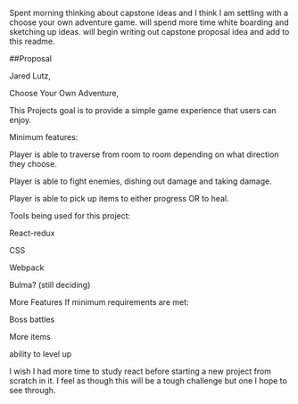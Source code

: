 Spent morning thinking about capstone ideas and I think I am settling with a choose your own adventure game. will spend more time white boarding and sketching up ideas.
will begin writing out capstone proposal idea and add to this readme.



##Proposal

Jared Lutz,

Choose Your Own Adventure,

This Projects goal is to provide a simple game experience that users can enjoy.

Minimum features:

  Player is able to traverse from room to room depending on what direction they choose.

  Player is able to fight enemies, dishing out damage and taking damage.

  Player is able to pick up items to either progress OR to heal.


Tools being used for this project:

  React-redux

  CSS

  Webpack

  Bulma? (still deciding)

More Features If minimum requirements are met:

  Boss battles

  More items

  ability to level up

I wish I had more time to study react before starting a new project from scratch in it. I feel as though this will be a tough challenge but one I hope to see through.

